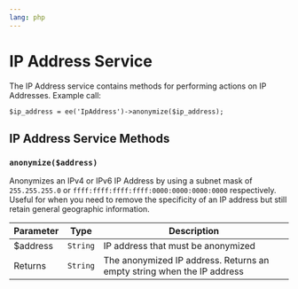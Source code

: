 ```yaml
---
lang: php
---
```


<!--
    This source file is part of the open source project
    ExpressionEngine User Guide (https://github.com/ExpressionEngine/ExpressionEngine-User-Guide)

    @link      https://expressionengine.com/
    @copyright Copyright (c) 2003-2020, Packet Tide, LLC (https://ellislab.com)
    @license   https://expressionengine.com/license Licensed under Apache License, Version 2.0
-->

# IP Address Service

The IP Address service contains methods for performing actions on IP Addresses. Example call:

    $ip_address = ee('IpAddress')->anonymize($ip_address);

## IP Address Service Methods

### `anonymize($address)`

Anonymizes an IPv4 or IPv6 IP Address by using a subnet mask of `255.255.255.0` or `ffff:ffff:ffff:ffff:0000:0000:0000:0000` respectively. Useful for when you need to remove the specificity of an IP address but still retain general geographic information.

| Parameter | Type     | Description                                                            |
| --------- | -------- | ---------------------------------------------------------------------- |
| \$address | `String` | IP address that must be anonymized                                     |
| Returns   | `String` | The anonymized IP address. Returns an empty string when the IP address |
